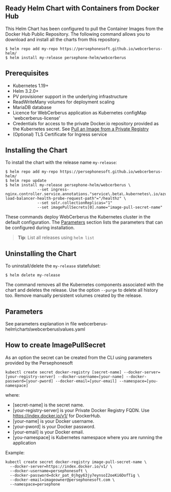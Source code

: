 <!--- app-name: WebCerberus application -->

## Ready Helm Chart with Containers from Docker Hub

This Helm Chart has been configured to pull the Container Images from the Docker Hub Public Repository.
The following command allows you to download and install all the charts from this repository.

```console
$ helm repo add my-repo https://persephonesoft.github.io/webcerberus-helm/
$ helm install my-release persephone-helm/webcerberus
```

## Prerequisites

- Kubernetes 1.19+
- Helm 3.2.0+
- PV provisioner support in the underlying infrastructure
- ReadWriteMany volumes for deployment scaling
- MariaDB database
- Licence for WebCerberus application as Kubernetes configMap 'webcerberus-license'
- Credentials for access to the private Docker.io repository provided as the Kubernetes secret. See [Pull an Image from a Private Registry](https://kubernetes.io/docs/tasks/configure-pod-container/pull-image-private-registry/#create-a-pod-that-uses-your-secret)
- (Optional) TLS Certificate for Ingress service

## Installing the Chart

 To install the chart with the release name `my-release`:

```console
$ helm repo add my-repo https://persephonesoft.github.io/webcerberus-helm/
$ helm repo update
$ helm install my-release persephone-helm/webcerberus \
              --set ingress-nginx.controller.service.annotations."service\.beta\.kubernetes\.io/azure-load-balancer-health-probe-request-path"="/healthz" \
              --set solr.collectionReplicas="1"
              --set imagePullSecrets[0].name="image-pull-secret-name"
```

These commands deploy WebCerberus the Kubernetes cluster in the default configuration. The [Parameters](#parameters) section lists the parameters that can be configured during installation.

> **Tip**: List all releases using `helm list`

## Uninstalling the Chart

To uninstall/delete the `my-release` statefulset:

```console
$ helm delete my-release
```

The command removes all the Kubernetes components associated with the chart and deletes the release. Use the option `--purge` to delete all history too. Remove manually persistent volumes created by the release.

## Parameters

See parameters explanation in file webcerberus-helm\charts\webcerberus\values.yaml

## How to create ImagePullSecret

As an option the secret can be created from the CLI using parameters provided by the Persephonesoft
```console
kubectl create secret docker-registry [secret-name] --docker-server=[your-registry-server] --docker-username=[your-name] --docker-password=[your-pword] --docker-email=[your-email] --namespace=[you-namespace]
```
where:
 - [secret-name] is the secret name.
 - [your-registry-server] is your Private Docker Registry FQDN. Use https://index.docker.io/v1/ for DockerHub.
 - [your-name] is your Docker username.
 - [your-pword] is your Docker password.
 - [your-email] is your Docker email.
 - [you-namespace] is Kubernetes namespace where you are running the application

Example:
```console
kubectl create secret docker-registry image-pull-secret-name \
  --docker-server=https://index.docker.io/v1/ \
  --docker-username=persephonesoft \
  --docker-password=dckr_pat_0jhgy63jy7eynsoI2oeKi6DofTig \
  --docker-email=imageowner@persephonesoft.com \
  --namespace=persephone
```